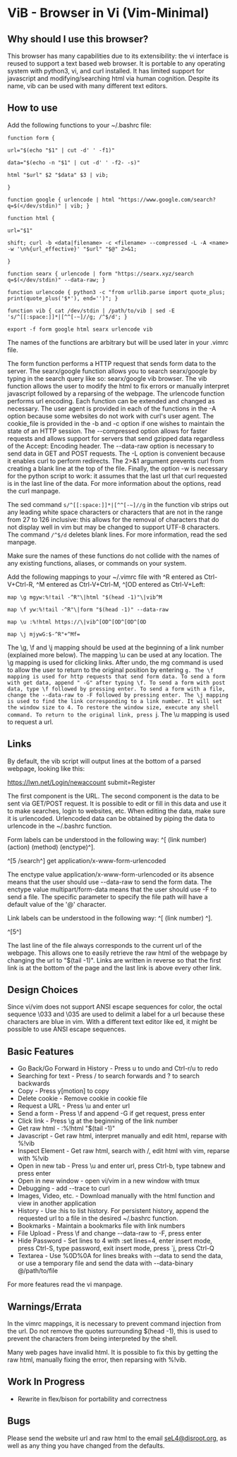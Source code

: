 ViB - Browser in Vi (Vim-Minimal)
=================================

Why should I use this browser?
------------------------------

This browser has many capabilities due to its extensibility: the vi interface is reused to support a text based web browser. It is portable to any operating system with python3, vi, and curl installed. It has limited support for javascript and modifying/searching html via human cognition. Despite its name, vib can be used with many different text editors.

How to use
----------

Add the following functions to your ~/.bashrc file:

	function form { 

	url="$(echo "$1" | cut -d' ' -f1)"

	data="$(echo -n "$1" | cut -d' ' -f2- -s)"

	html "$url" $2 "$data" $3 | vib;

	}

	function google { urlencode | html "https://www.google.com/search?q=$(</dev/stdin)" | vib; }

	function html { 

	url="$1"

	shift; curl -b <data|filename> -c <filename> --compressed -L -A <name> -w '\n%{url_effective}' "$url" "$@" 2>&1;

	}

	function searx { urlencode | form "https://searx.xyz/search q=$(</dev/stdin)" --data-raw; }

	function urlencode { python3 -c "from urllib.parse import quote_plus; print(quote_plus('$*'), end='')"; }

	function vib { cat /dev/stdin | /path/to/vib | sed -E 's/^[[:space:]]*|[^^[-~]//g; /^$/d'; }

	export -f form google html searx urlencode vib

The names of the functions are arbitrary but will be used later in your .vimrc file. 

The form function performs a HTTP request that sends form data to the server. The searx/google function allows you to search searx/google by typing in the search query like so: searx/google vib browser. The vib function allows the user to modify the html to fix errors or manually interpret javascript followed by a reparsing of the webpage. The urlencode function performs url encoding. Each function can be extended and changed as necessary. The user agent is provided in each of the functions in the -A option because some websites do not work with curl's user agent. The cookie_file is provided in the -b and -c option if one wishes to maintain the state of an HTTP session. The --compressed option allows for faster requests and allows support for servers that send gzipped data regardless of the Accept: Encoding header. The --data-raw option is necessary to send data in GET and POST requests. The -L option is convenient because it enables curl to perform redirects. The 2>&1 argument prevents curl from creating a blank line at the top of the file. Finally, the option -w is necessary for the python script to work: it assumes that the last url that curl requested is in the last line of the data. For more information about the options, read the curl manpage. 

The sed command `s/^[[:space:]]*|[^^[-~]//g` in the function vib strips out any leading white space characters or characters that are not in the range from 27 to 126 inclusive: this allows for the removal of characters that do not display well in vim but may be changed to support UTF-8 characters. The command `/^$/d` deletes blank lines. For more information, read the sed manpage. 

Make sure the names of these functions do not collide with the names of any existing functions, aliases, or commands on your system.

Add the following mappings to your ~/.vimrc file with ^R entered as Ctrl-V+Ctrl-R, ^M entered as Ctrl-V+Ctrl-M, ^[OD entered as Ctrl-V+Left:

	map \g mgyw:%!tail -^R"\|html "$(head -1)"\|vib^M

	map \f yw:%!tail -^R"\|form "$(head -1)" --data-raw

	map \u :%!html https://\|vib^[OD^[OD^[OD^[OD

	map \j mjywG:$-^R"+^Mf=

The \g, \f and \j mapping should be used at the beginning of a link number (explained more below). The mapping \u can be used at any location. The \g mapping is used for clicking links. After undo, the mg command is used to allow the user to return to the original position by entering `g. The \f mapping is used for http requests that send form data. To send a form with get data, append " -G" after typing \f. To send a form with post data, type \f followed by pressing enter. To send a form with a file, change the --data-raw to -F followed by pressing enter. The \j mapping is used to find the link corresponding to a link number. It will set the window size to 4. To restore the window size, execute any shell command. To return to the original link, press `j. The \u mapping is used to request a url.

Links
-----
By default, the vib script will output lines at the bottom of a parsed webpage, looking like this:

https://lwn.net/Login/newaccount submit=Register

The first component is the URL. The second component is the data to be sent via GET/POST request. It is possible to edit or fill in this data and use it to make searches, login to websites, etc. When editing the data, make sure it is urlencoded. Urlencoded data can be obtained by piping the data to urlencode in the ~/.bashrc function.

Form labels can be understood in the following way: ^[ (link number) (action) (method) (enctype)^].

^[5 /search^] get application/x-www-form-urlencoded

The enctype value application/x-www-form-urlencoded or its absence means that the user should use --data-raw to send the form data. The enctype value multipart/form-data means that the user should use -F to send a file. The specific parameter to specify the file path will have a default value of the '@' character. 

Link labels can be understood in the following way: ^[ (link number) ^].

^[5^]

The last line of the file always corresponds to the current url of the webpage. This allows one to easily retrieve the raw html of the webpage by changing the url to "$(tail -1)". Links are written in reverse so that the first link is at the bottom of the page and the last link is above every other link.

Design Choices
--------------
Since vi/vim does not support ANSI escape sequences for color, the octal sequence \033 and \035 are used to delimit a label for a url because these characters are blue in vim. With a different text editor like ed, it might be possible to use ANSI escape sequences.

Basic Features
--------------
- Go Back/Go Forward in History - Press u to undo and Ctrl-r/u to redo
- Searching for text - Press / to search forwards and ? to search backwards
- Copy - Press y[motion] to copy
- Delete cookie - Remove cookie in cookie file
- Request a URL - Press \u and enter url
- Send a form - Press \f and append -G if get request, press enter 
- Click link - Press \g at the beginning of the link number
- Get raw html - :%!html "$(tail -1)"
- Javascript - Get raw html, interpret manually and edit html, reparse with %!vib
- Inspect Element - Get raw html, search with /, edit html with vim, reparse with %!vib
- Open in new tab - Press \u and enter url, press Ctrl-b, type tabnew and press enter
- Open in new window - open vi/vim in a new window with tmux
- Debugging - add --trace to curl
- Images, Video, etc. - Download manually with the html function and view in another application
- History - Use :his to list history. For persistent history, append the requested url to a file in the desired ~/.bashrc function.
- Bookmarks - Maintain a bookmarks file with link numbers
- File Upload - Press \f and change --data-raw to -F, press enter
- Hide Password - Set lines to 4 with :set lines=4, enter insert mode, press Ctrl-S, type password, exit insert mode, press `j, press Ctrl-Q
- Textarea - Use %0D%0A for lines breaks with --data to send the data, or use a temporary file and send the data with --data-binary @/path/to/file

For more features read the vi manpage.

Warnings/Errata
---------------
In the vimrc mappings, it is necessary to prevent command injection from the url. Do not remove the quotes surrounding $(head -1), this is used to prevent the characters from being interpreted by the shell.

Many web pages have invalid html. It is possible to fix this by getting the raw html, manually fixing the error, then reparsing with %!vib.

Work In Progress
----------------
- Rewrite in flex/bison for portability and correctness

Bugs
----
Please send the website url and raw html to the email seL4@disroot.org, as well as any thing you have changed from the defaults.
